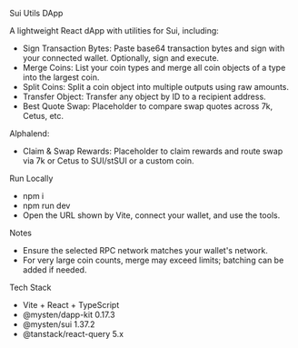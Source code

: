 Sui Utils DApp

A lightweight React dApp with utilities for Sui, including:
- Sign Transaction Bytes: Paste base64 transaction bytes and sign with your connected wallet. Optionally, sign and execute.
- Merge Coins: List your coin types and merge all coin objects of a type into the largest coin.
- Split Coins: Split a coin object into multiple outputs using raw amounts.
- Transfer Object: Transfer any object by ID to a recipient address.
- Best Quote Swap: Placeholder to compare swap quotes across 7k, Cetus, etc.

Alphalend:
- Claim & Swap Rewards: Placeholder to claim rewards and route swap via 7k or Cetus to SUI/stSUI or a custom coin.

Run Locally
- npm i
- npm run dev
- Open the URL shown by Vite, connect your wallet, and use the tools.

Notes
- Ensure the selected RPC network matches your wallet's network.
- For very large coin counts, merge may exceed limits; batching can be added if needed.

Tech Stack
- Vite + React + TypeScript
- @mysten/dapp-kit 0.17.3
- @mysten/sui 1.37.2
- @tanstack/react-query 5.x

